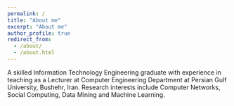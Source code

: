```yaml
---
permalink: /
title: "About me"
excerpt: "About me"
author_profile: true
redirect_from: 
  - /about/
  - /about.html
---
```


A skilled Information Technology Engineering graduate with experience in teaching as a Lecturer at Computer Engineering Department at Persian Gulf University, Bushehr, Iran. Research interests include Computer Networks, Social Computing, Data Mining and Machine Learning.
